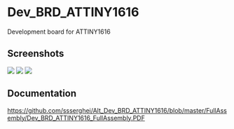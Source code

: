 # Dev_BRD_ATTINY1616
Development board for ATTINY1616

## Screenshots  
<img src="https://github.com/ssserghei/Alt_Dev_BRD_ATTINY1616/blob/master/Resourcies/2020-07-27_16-20-32.png">
<img src="https://github.com/ssserghei/Alt_Dev_BRD_ATTINY1616/blob/master/Resourcies/2020-07-22_13-31-56.png">
<img src="https://github.com/ssserghei/Alt_Dev_BRD_ATTINY1616/blob/master/Resourcies/2020-07-22_13-31-32.png">
 
## Documentation
https://github.com/ssserghei/Alt_Dev_BRD_ATTINY1616/blob/master/FullAssembly/Dev_BRD_ATTINY1616_FullAssembly.PDF
